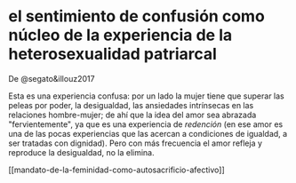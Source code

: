 # el sentimiento de confusión como núcleo de la experiencia de la heterosexualidad patriarcal
De @segato&illouz2017

Esta es una experiencia confusa: por un lado la mujer tiene que superar las peleas por poder, la desigualdad, las ansiedades intrínsecas en las relaciones hombre-mujer; de ahí que la idea del amor sea abrazada "fervientemente", ya que es una experiencia de *redención* (en ese amor es una de las pocas experiencias que las acercan a condiciones de igualdad, a ser tratadas con dignidad). Pero con más frecuencia el amor refleja y reproduce la desigualdad, no la elimina.

[[mandato-de-la-feminidad-como-autosacrificio-afectivo]]